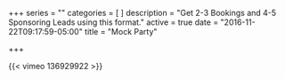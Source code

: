 +++
series = ""
categories = [
]
description = "Get 2-3 Bookings and 4-5 Sponsoring Leads using this format."
active = true
date = "2016-11-22T09:17:59-05:00"
title = "Mock Party"

+++

{{< vimeo 136929922 >}}
